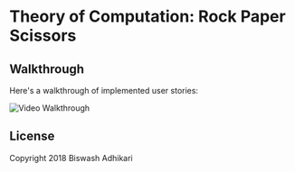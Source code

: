 # Theory of Computation: Rock Paper Scissors




## Walkthrough

Here's a walkthrough of implemented user stories:

<img src='https://media.giphy.com/media/d96shItO9PbgqpGbRe/giphy.gif' title='Video Walkthrough' width='' alt='Video Walkthrough' />


## License

Copyright 2018 Biswash Adhikari

